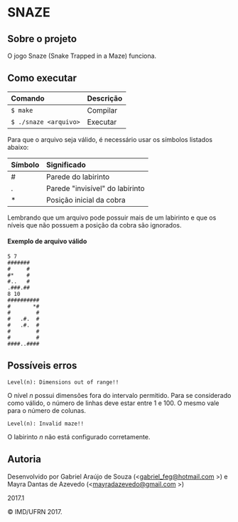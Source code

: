 # SNAZE

## Sobre o projeto

O jogo Snaze (Snake Trapped in a Maze) funciona.

## Como executar

|  Comando           | Descrição  |
| :-----| :-------------|
| ```$ make``` | Compilar | 
| ```$ ./snaze <arquivo>``` | Executar | 

Para que o arquivo seja válido, é necessário usar os símbolos listados abaixo:

| Símbolo     | Significado           |
| :------------- |:-------------|
| #      | Parede do labirinto |
| .      | Parede "invisível" do labirinto   | 
| *      | Posição inicial da cobra   |

Lembrando que um arquivo pode possuir mais de um labirinto e que os 
níveis que não possuem a posição da cobra são ignorados.

#### Exemplo de arquivo válido
```
5 7
#######
#     #
#*    #
#..   #
.###.##
8 10
##########
#       *#
#        #
#   .#.  #
#   .#.  #
#        #
#        #
####..####
```

## Possíveis erros


`Level(n): Dimensions out of range!!`

O nível *n* possui dimensões fora do intervalo permitido. Para se considerado como válido, o número de linhas 
deve estar entre 1 e 100. O mesmo vale para o número de colunas.<br/>


`Level(n): Invalid maze!!` 

O labirinto *n* não está configurado corretamente.<br/>


## Autoria

Desenvolvido por Gabriel Araújo de Souza (<gabriel_feg@hotmail.com >) e Mayra Dantas de Azevedo (<mayradazevedo@gmail.com >)

2017.1

&copy; IMD/UFRN 2017.
